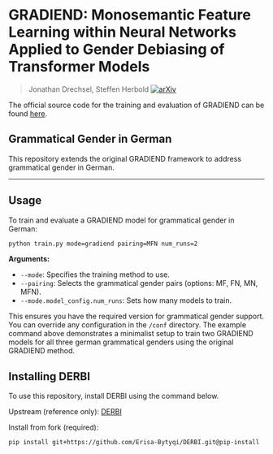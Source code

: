 # GRADIEND: Monosemantic Feature Learning within Neural Networks Applied to Gender Debiasing of Transformer Models
> Jonathan Drechsel, Steffen Herbold
[![arXiv](https://img.shields.io/badge/arXiv-2502.01406-blue.svg)](https://arxiv.org/abs/2502.01406)

The official source code for the training and evaluation of GRADIEND can be found [here](https://github.com/aieng-lab/gradiend).


## Grammatical Gender in German

This repository extends the original GRADIEND framework to address grammatical gender in German.

---

## Usage
To train and evaluate a GRADIEND model for grammatical gender in German:

```bash
python train.py mode=gradiend pairing=MFN num_runs=2
```


**Arguments:**
- `--mode`: Specifies the training method to use.
- `--pairing`: Selects the grammatical gender pairs (options: MF, FN, MN, MFN).
- `--mode.model_config.num_runs`: Sets how many models to train.


This ensures you have the required version for grammatical gender support.
You can override any configuration in the `/conf` directory. The example command above demonstrates a minimalist setup to train two GRADIEND models for all three german grammatical genders using the original GRADIEND method.

## Installing DERBI

To use this repository, install DERBI using the command below. 

Upstream (reference only): [DERBI](https://github.com/maxschmaltz/DERBI)

Install from fork (required):

```bash
pip install git+https://github.com/Erisa-Bytyqi/DERBI.git@pip-install
```

